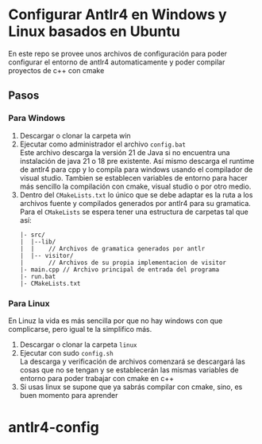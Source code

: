 # Configurar Antlr4 en Windows y Linux basados en Ubuntu
En este repo se provee unos archivos de configuración para poder configurar el entorno de antlr4 automaticamente y poder compilar proyectos de c++ con cmake 

## Pasos
### Para Windows
1. Descargar o clonar la carpeta win
2. Ejecutar como administrador el archivo `config.bat`  
Este archivo descarga la versión 21 de Java si no encuentra una instalación de java 21 o 18 pre existente. Así mismo descarga el runtime de antlr4 para cpp y lo compila para windows usando el compilador de visual studio. Tambien se establecen variables de entorno para hacer más sencillo la compilación con cmake, visual studio o por otro medio.
3. Dentro del `CMakeLists.txt` lo único que se debe adaptar es la ruta a los archivos fuente y compilados generados por antlr4 para su gramatica.  
Para el `CMakeLists` se espera tener una estructura de carpetas tal que así:
    ```
    |- src/
    |  |--lib/
    |  |    // Archivos de gramatica generados por antlr
    |  |-- visitor/
    |       // Archivos de su propia implementacion de visitor
    |- main.cpp // Archivo principal de entrada del programa
    |- run.bat
    |- CMakeLists.txt
    ```

### Para Linux
En Linuz la vida es más sencilla por que no hay windows con que complicarse, pero igual te la simplifico más.
1. Descargar o clonar la carpeta `linux`
2. Ejecutar con sudo `config.sh`  
La descarga y verificación de archivos comenzará se descargará las cosas que no se tengan y se establecerán las mismas variables de entorno para poder trabajar con cmake en c++
4. Si usas linux se supone que ya sabrás compilar con cmake, sino, es buen momento para aprender
# antlr4-config
